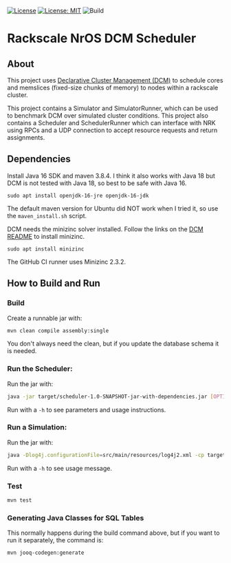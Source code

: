 [![License](https://img.shields.io/badge/License-BSD%202--Clause-green.svg)](https://opensource.org/licenses/BSD-2-Clause)
[![License: MIT](https://img.shields.io/badge/License-MIT-green.svg)](https://opensource.org/licenses/MIT)
![Build](https://github.com/hunhoffe/nrk-dcm-scheduler/actions/workflows/ci.yaml/badge.svg)

# Rackscale NrOS DCM Scheduler

## About

This project uses [Declarative Cluster Management (DCM)](https://github.com/vmware/declarative-cluster-management) to schedule cores and memslices (fixed-size chunks of memory) to nodes within a rackscale cluster.

This project contains a Simulator and SimulatorRunner, which can be used to benchmark DCM over simulated cluster conditions. This project also contains a Scheduler and SchedulerRunner which can interface with NRK using RPCs and a UDP connection to accept resource requests and return assignments.

## Dependencies

Install Java 16 SDK and maven 3.8.4. I think it also works with Java 18 but DCM is
not tested with Java 18, so best to be safe with Java 16.
```
sudo apt install openjdk-16-jre openjdk-16-jdk
```

The default maven version for Ubuntu did NOT work when I tried it, so use the ```maven_install.sh``` script.

DCM needs the minizinc solver installed. Follow the links on the [DCM README](https://github.com/hunhoffe/declarative-cluster-management) 
to install minizinc.
```
sudo apt install minizinc
```

The GitHub CI runner uses Minizinc 2.3.2.

## How to Build and Run

### Build
Create a runnable jar with:
```bash
mvn clean compile assembly:single
```
You don't always need the clean, but if you update the database schema it is needed.

### Run the Scheduler:
Run the jar with:
```bash
java -jar target/scheduler-1.0-SNAPSHOT-jar-with-dependencies.jar [OPTIONS]
```
Run with a ```-h``` to see parameters and usage instructions.

### Run a Simulation:
Run the jar with:
```bash
java -Dlog4j.configurationFile=src/main/resources/log4j2.xml -cp target/scheduler-1.0-SNAPSHOT-jar-with-dependencies.jar com.vmware.bespin.scheduler.SimulationRunner [OPTIONS]
```
Run with a ```-h``` to see usage message.

### Test
```bash
mvn test
```

### Generating Java Classes for SQL Tables

This normally happens during the build command above, but if you want to run it
separately, the command is:
```bash
mvn jooq-codegen:generate
```
